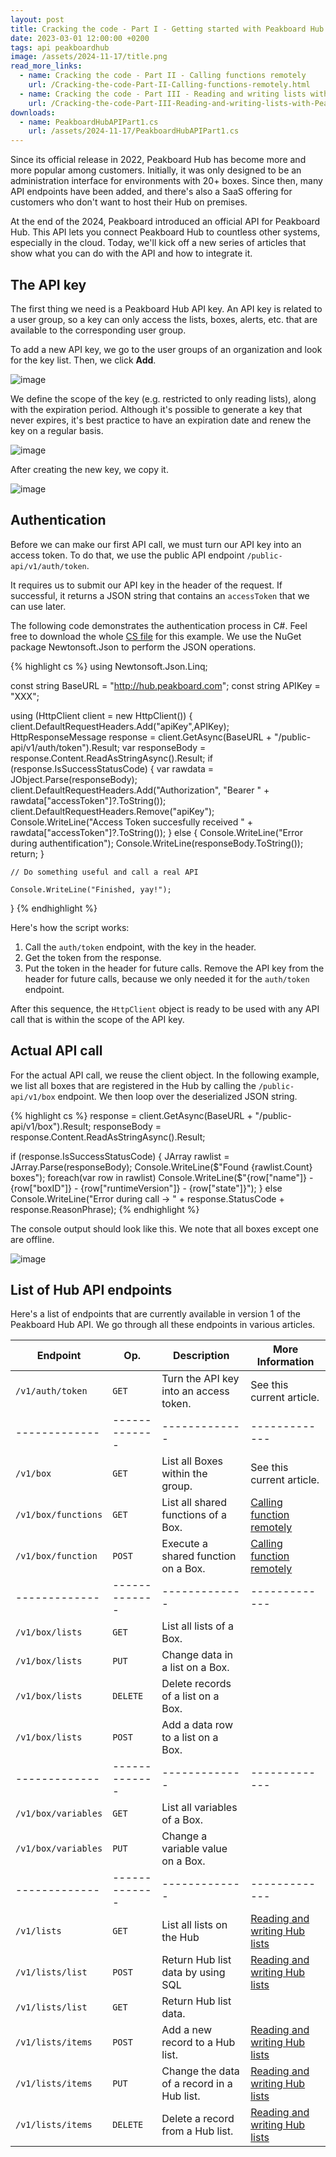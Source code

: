 ```yaml
---
layout: post
title: Cracking the code - Part I - Getting started with Peakboard Hub API
date: 2023-03-01 12:00:00 +0200
tags: api peakboardhub
image: /assets/2024-11-17/title.png
read_more_links:
  - name: Cracking the code - Part II - Calling functions remotely
    url: /Cracking-the-code-Part-II-Calling-functions-remotely.html
  - name: Cracking the code - Part III - Reading and writing lists with Peakboard Hub API
    url: /Cracking-the-code-Part-III-Reading-and-writing-lists-with-Peakboard-Hub-API.html
downloads:
  - name: PeakboardHubAPIPart1.cs
    url: /assets/2024-11-17/PeakboardHubAPIPart1.cs
---
```


Since its official release in 2022, Peakboard Hub has become more and more popular among customers. Initially, it was only designed to be an administration interface for environments with 20+ boxes. Since then, many API endpoints have been added, and there's also a SaaS offering for customers who don't want to host their Hub on premises.

At the end of the 2024, Peakboard introduced an official API for Peakboard Hub. This API lets you connect Peakboard Hub to countless other systems, especially in the cloud. Today, we'll kick off a new series of articles that show what you can do with the API and how to integrate it.

## The API key

The first thing we need is a Peakboard Hub API key.
An API key is related to a user group, so a key can only access the lists, boxes, alerts, etc. that are available to the corresponding user group.

To add a new API key, we go to the user groups of an organization and look for the key list. Then, we click **Add**.

![image](/assets/2024-11-17/010.png)

We define the scope of the key (e.g. restricted to only reading lists), along with the expiration period. Although it's possible to generate a key that never expires, it's best practice to have an expiration date and renew the key on a regular basis.

![image](/assets/2024-11-17/020.png)

After creating the new key, we copy it.

![image](/assets/2024-11-17/030.png)

## Authentication

Before we can make our first API call, we must turn our API key into an access token. To do that, we use the public API endpoint `/public-api/v1/auth/token`.

It requires us to submit our API key in the header of the request. If successful, it returns a JSON string that contains an `accessToken` that we can use later.

The following code demonstrates the authentication process in C#. Feel free to download the whole [CS file](/assets/2024-11-17/PeakboardHubAPIPart1.cs) for this example. We use the NuGet package Newtonsoft.Json to perform the JSON operations.

{% highlight cs %}
using Newtonsoft.Json.Linq;

const string BaseURL = "http://hub.peakboard.com";
const string APIKey = "XXX";

using (HttpClient client = new HttpClient())
{
    client.DefaultRequestHeaders.Add("apiKey",APIKey);
    HttpResponseMessage response = client.GetAsync(BaseURL + "/public-api/v1/auth/token").Result;
    var responseBody = response.Content.ReadAsStringAsync().Result;
    if (response.IsSuccessStatusCode)
    {
        var rawdata = JObject.Parse(responseBody);
        client.DefaultRequestHeaders.Add("Authorization", "Bearer " + rawdata["accessToken"]?.ToString());
        client.DefaultRequestHeaders.Remove("apiKey");
        Console.WriteLine("Access Token succesfully received " + rawdata["accessToken"]?.ToString());
    }
    else                {
        Console.WriteLine("Error during authentification");
        Console.WriteLine(responseBody.ToString());
        return;
    }

    // Do something useful and call a real API

    Console.WriteLine("Finished, yay!");
}
{% endhighlight %}

Here's how the script works:

1. Call the `auth/token` endpoint, with the key in the header.
1. Get the token from the response.
1. Put the token in the header for future calls. Remove the API key from the header for future calls, because we only needed it for the `auth/token` endpoint.

After this sequence, the `HttpClient` object is ready to be used with any API call that is within the scope of the API key.

## Actual API call

For the actual API call, we reuse the client object. In the following example, we list all boxes that are registered in the Hub by calling the `/public-api/v1/box` endpoint. We then loop over the deserialized JSON string.

{% highlight cs %}
response = client.GetAsync(BaseURL + "/public-api/v1/box").Result;
responseBody = response.Content.ReadAsStringAsync().Result;

if (response.IsSuccessStatusCode)
{
    JArray rawlist = JArray.Parse(responseBody);
    Console.WriteLine($"Found {rawlist.Count} boxes");
    foreach(var row in rawlist)
        Console.WriteLine($"{row["name"]} - {row["boxID"]} - {row["runtimeVersion"]} - {row["state"]}");
}
else
    Console.WriteLine("Error during call -> " + response.StatusCode + response.ReasonPhrase);
{% endhighlight %}

The console output should look like this. We note that all boxes except one are offline.

![image](/assets/2024-11-17/040.png)

## List of Hub API endpoints

Here's a list of endpoints that are currently available in version 1 of the Peakboard Hub API. We go through all these endpoints in various articles.

| Endpoint            | Op.           | Description                                | More Information​​                                                                                                 |
| ------------------- | ------------- | ------------------------------------------ | ------------------------------------------------------------------------------------------------------------------ |
| `/v1/auth/token`    | `GET`         | Turn the API key into an access token.     | See this current article.                                                                                          |
| -------------       | ------------- | -------------                              | -------------                                                                                                      |
| `/v1/box`           | `GET`         | List all Boxes within the group.           | See this current article.                                                                                          |
| `/v1/box/functions` | `GET`         | List all shared functions of a Box.        | [Calling function remotely](/Cracking-the-code-Part-II-Calling-functions-remotely.html)                            |
| `/v1/box/function`  | `POST`        | Execute a shared function on a Box.        | [Calling function remotely](/Cracking-the-code-Part-II-Calling-functions-remotely.html)                            |
| -------------       | ------------- | -------------                              | -------------                                                                                                      |
| `/v1/box/lists`     | `GET`         | List all lists of a Box.                   |                                                                                                                    |
| `/v1/box/lists`     | `PUT`         | Change data in a list on a Box.            |                                                                                                                    |
| `/v1/box/lists`     | `DELETE`      | Delete records of a list on a Box.         |                                                                                                                    |
| `/v1/box/lists`     | `POST`        | Add a data row to a list on a Box.         |                                                                                                                    |
| -------------       | ------------- | -------------                              | -------------                                                                                                      |
| `/v1/box/variables` | `GET`         | List all variables of a Box.               |                                                                                                                    |
| `/v1/box/variables` | `PUT`         | Change a variable value on a Box.          |                                                                                                                    |
| -------------       | ------------- | -------------                              | -------------                                                                                                      |
| `/v1/lists`         | `GET`         | List all lists on the Hub                  | [Reading and writing Hub lists](/Cracking-the-code-Part-III-Reading-and-writing-lists-with-Peakboard-Hub-API.html) |
| `/v1/lists/list`    | `POST`        | Return Hub list data by using SQL          | [Reading and writing Hub lists](/Cracking-the-code-Part-III-Reading-and-writing-lists-with-Peakboard-Hub-API.html) |
| `/v1/lists/list`    | `GET`         | Return Hub list data.                      |                                                                                                                    |
| `/v1/lists/items`   | `POST`        | Add a new record to a Hub list.            | [Reading and writing Hub lists](/Cracking-the-code-Part-III-Reading-and-writing-lists-with-Peakboard-Hub-API.html) |
| `/v1/lists/items`   | `PUT`         | Change the data of a record in a Hub list. | [Reading and writing Hub lists](/Cracking-the-code-Part-III-Reading-and-writing-lists-with-Peakboard-Hub-API.html) |
| `/v1/lists/items`   | `DELETE`      | Delete a record from a Hub list.           | [Reading and writing Hub lists](/Cracking-the-code-Part-III-Reading-and-writing-lists-with-Peakboard-Hub-API.html) |
